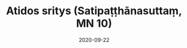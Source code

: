 ---
layout: page
title: 'Atidos sritys (Satipaṭṭhānasuttaṃ, MN 10)'
category: vidutinio
index: 
  - Atidos sritys
  - Meditacija
sortIndex: 10
date: 2020-09-22
tags:
  - Atidos sritys
  - Meditacija
image:
  feature: Burmese.jpg
published: true
suttacentral: mn10
---